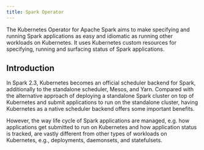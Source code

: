 ```yaml
---
title: Spark Operator
---
```


The Kubernetes Operator for Apache Spark aims to make specifying and running Spark applications as easy and idiomatic
as running other workloads on Kubernetes. It uses Kubernetes custom resources for specifying, running and surfacing
status of Spark applications.

## Introduction

In Spark 2.3, Kubernetes becomes an official scheduler backend for Spark, additionally to the standalone scheduler,
Mesos, and Yarn. Compared with the alternative approach of deploying a standalone Spark cluster on top of Kubernetes and
submit applications to run on the standalone cluster, having Kubernetes as a native scheduler backend offers some
important benefits.

However, the way life cycle of Spark applications are managed, e.g. how applications get submitted to run on Kubernetes
and how application status is tracked, are vastly different from other types of workloads on Kubernetes, e.g.,
deployments, daemonsets, and statefulsets.
